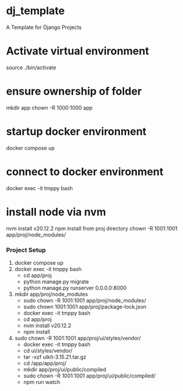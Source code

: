 # dj_template
A Template for Django Projects

# Activate virtual environment
source ./bin/activate

# ensure ownership of folder
mkdir app
chown -R 1000:1000 app

# startup docker environment
docker compose up

# connect to docker environment
docker exec -it tmppy bash

# install node via nvm
nvm install v20.12.2
npm install from proj directory
chown -R 1001:1001 app/proj/node_modules/

### Project Setup
1. docker compose up
2. docker exec -it tmppy bash
    - cd app/proj
    - python manage.py migrate
    - python manage.py runserver 0.0.0.0:8000
3. mkdir app/proj/node_modules
    - sudo chown -R 1001:1001 app/proj/node_modules/
    - sudo chown 1001:1001 app/proj/package-lock.json
    - docker exec -it tmppy bash
    - cd app/proj
    - nvm install v20.12.2
    - npm install
4. sudo chown -R 1001:1001 app/proj/ui/styles/vendor/
    - docker exec -it tmppy bash
    - cd ui/styles/vendor/
    - tar -xzf uikit-3.15.21.tar.gz
    - cd /app/app/proj/
    - mkdir app/proj/ui/public/compiled
    - sudo chown -R 1001:1001 app/proj/ui/public/compiled/
    - npm run watch